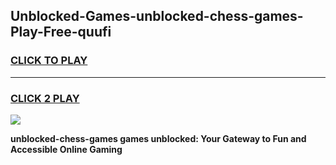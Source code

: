 
## Unblocked-Games-unblocked-chess-games-Play-Free-quufi
<h3>
<a href="https://premium76.site?title=unblocked-chess-games&ref=17A">CLICK TO PLAY</a></h3>
<hr>

<h3>
<a href="https://premium76.site?title=unblocked-chess-games&ref=17A">CLICK 2 PLAY</a>
  
</h3>

<a href="https://premium76.site?title=unblocked-chess-games&ref=17A"><img src="https://clearcache.store/games.png"></a>


**unblocked-chess-games games unblocked: Your Gateway to Fun and Accessible Online Gaming**
